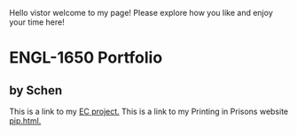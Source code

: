 Hello vistor welcome to my page! Please explore how you like and enjoy your time here!

# ENGL-1650 Portfolio

## by Schen


This is a link to my [EC project.](ecproject.html)
This is a link to my Printing in Prisons website [pip.html.](pip.html)

